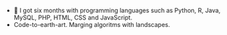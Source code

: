 - 🌱 I got six months with programming languages such as Python, R, Java, MySQL, PHP, HTML, CSS and JavaScript.
- Code-to-earth-art. Marging algoritms with landscapes.
